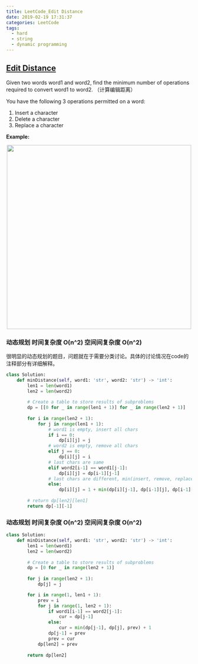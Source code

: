 ```yaml
---
title: LeetCode_Edit Distance
date: 2019-02-19 17:31:37
categories: LeetCode
tags: 
  - hard
  - string
  - dynamic programming
---
```


## [Edit Distance](https://leetcode.com/problems/edit-distance/)

Given two words word1 and word2, find the minimum number of operations required to convert word1 to word2.
（计算编辑距离）

<!--more-->

You have the following 3 operations permitted on a word:
1. Insert a character
2. Delete a character
3. Replace a character

**Example:**

<div align=center>
	<img src="/images/leetcode_72.png" width = "500" align=center/>
</div>


### 动态规划 时间复杂度 O(n^2) 空间间复杂度 O(n^2)
很明显的动态规划的题目，问题就在于需要分类讨论。具体的讨论情况在code的注释部分有详细解释。

```python
class Solution:
    def minDistance(self, word1: 'str', word2: 'str') -> 'int':
        len1 = len(word1)
        len2 = len(word2)
        
        # Create a table to store results of subproblems 
        dp = [[0 for _ in range(len1 + 1)] for _ in range(len2 + 1)]
        
        for i in range(len2 + 1):
            for j in range(len1 + 1):
            	# word1 is empty, insert all chars
                if i == 0:
                    dp[i][j] = j
                # word2 is empty, remove all chars
                elif j == 0:
                    dp[i][j] = i
                # last chars are same
                elif word2[i-1] == word1[j-1]:
                    dp[i][j] = dp[i-1][j-1]
                # last chars are different, min(insert, remove, replace)
                else:
                    dp[i][j] = 1 + min(dp[i][j-1], dp[i-1][j], dp[i-1][j-1])
                
        # return dp[len2][len1]
        return dp[-1][-1]
```

### 动态规划 时间复杂度 O(n^2) 空间间复杂度 O(n^2)

```python
class Solution:
    def minDistance(self, word1: 'str', word2: 'str') -> 'int':
        len1 = len(word1)
        len2 = len(word2)
        
        # Create a table to store results of subproblems 
        dp = [0 for _ in range(len2 + 1)] 
 
        for j in range(len2 + 1):
            dp[j] = j

        for i in range(1, len1 + 1):
            prev = i
            for j in range(1, len2 + 1):
                if word1[i-1] == word2[j-1]:
                    cur = dp[j-1]
                else:
                    cur = min(dp[j-1], dp[j], prev) + 1
                dp[j-1] = prev
                prev = cur  
            dp[len2] = prev
            
        return dp[len2]
```
